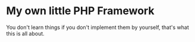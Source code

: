 # My own little PHP Framework

You don't learn things if you don't implement them by yourself,
that's what this is all about.
